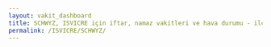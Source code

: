```yaml
---
layout: vakit_dashboard
title: SCHWYZ, ISVICRE için iftar, namaz vakitleri ve hava durumu - ilçe/eyalet seç
permalink: /ISVICRE/SCHWYZ/
---
```


<script type="text/javascript">
  var GLOBAL_COUNTRY = 'ISVICRE';
  var GLOBAL_CITY = 'SCHWYZ';
  var GLOBAL_STATE = '';
  var lat = 72;
  var lon = 21;
</script>
